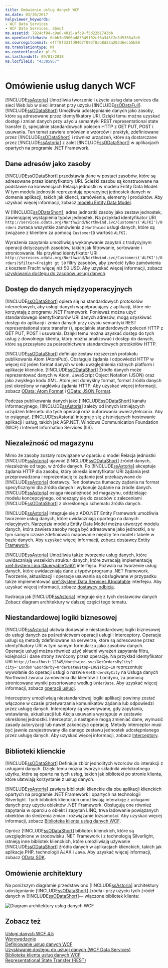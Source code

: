 ```yaml
---
title: Omówienie usług danych WCF
ms.date: 03/30/2017
helpviewer_keywords:
- WCF Data Services
- WCF Data Services, about
ms.assetid: 7924cf94-c9a6-4015-afc9-f5d22b1743bb
ms.openlocfilehash: 0cbb3b3906ad83349f02cf6a345f2e3d5336a2e6
ms.sourcegitcommit: efff8f331fd9467f093f8ab8d23a203d6ecb5b60
ms.translationtype: MT
ms.contentlocale: pl-PL
ms.lasthandoff: 09/01/2018
ms.locfileid: "43385957"
---
```

# <a name="wcf-data-services-overview"></a>Omówienie usług danych WCF
[!INCLUDE[ssAstoria](../../../../includes/ssastoria-md.md)] Umożliwia tworzenie i użycie usług data services dla sieci Web lub w sieci intranet przy użyciu [!INCLUDE[ssODataFull](../../../../includes/ssodatafull-md.md)]. [!INCLUDE[ssODataShort](../../../../includes/ssodatashort-md.md)] Umożliwia udostępnianie danych jako zasoby, które są adresowane przez identyfikatory URI. Dzięki temu można uzyskać dostęp i zmian danych przy użyciu semantyki REST representational state transfer (), specjalnie standardowych poleceń HTTP z GET PUT, POST i usuwania. Ten temat zawiera omówienie wzorców i praktyk, zdefiniowane przez [!INCLUDE[ssODataShort](../../../../includes/ssodatashort-md.md)] i również urządzeń, które są dostarczane przez [!INCLUDE[ssAstoria](../../../../includes/ssastoria-md.md)] z zalet [!INCLUDE[ssODataShort](../../../../includes/ssodatashort-md.md)] w aplikacjach opartych na programie .NET Framework.  
  
## <a name="address-data-as-resources"></a>Dane adresów jako zasoby  
 [!INCLUDE[ssODataShort](../../../../includes/ssodatashort-md.md)] przedstawia dane w postaci zasobów, które są adresowane przez identyfikatory URI. Ścieżki zasobu są konstruowane na podstawie na konwencjach Relacja jednostki w modelu Entity Data Model. W tym modelu jednostki reprezentują operacyjnej jednostek danych w domenie aplikacji, takich jak klienci, zamówienia, elementy i produktów. Aby uzyskać więcej informacji, zobacz [modelu Entity Data Model](../../../../docs/framework/data/adonet/entity-data-model.md).  
  
 W [!INCLUDE[ssODataShort](../../../../includes/ssodatashort-md.md)], adres jednostki zasoby jako zestaw jednostek, zawierającej wystąpienia typów jednostek. Na przykład identyfikator URI `http://services.odata.org/Northwind/Northwind.svc/Customers('ALFKI')/Orders` zwraca wszystkie zamówienia z `Northwind` usługi danych, które są związane z klientem za pomocą `CustomerID` wartość `ALFKI.`  
  
 Wyrażenia zapytania umożliwiają wykonywanie zapytań z tradycyjnym operacji dotyczących zasobów, takich jak filtrowanie, sortowanie i stronicowanie. Na przykład identyfikator URI `http://services.odata.org/Northwind/Northwind.svc/Customers('ALFKI')/Orders?$filter=Freight gt 50` filtry zasobów, aby zwrócić tylko zamówienia z kosztem Fracht więcej niż 50 USD. Aby uzyskać więcej informacji, zobacz [uzyskiwania dostępu do zasobów usługi danych](../../../../docs/framework/data/wcf/accessing-data-service-resources-wcf-data-services.md).  
  
## <a name="interoperable-data-access"></a>Dostęp do danych międzyoperacyjnych  
 [!INCLUDE[ssODataShort](../../../../includes/ssodatashort-md.md)] opiera się na standardowych protokołów internetowych, aby usługi danych współpracujący z aplikacji, które nie korzystają z programu .NET Framework. Ponieważ można użyć standardowego identyfikatorów URI danych adresów, mogą uzyskiwać dostęp do aplikacji i zmian danych przy użyciu semantyki REST representational state transfer (), specjalnie standardowych poleceń HTTP z GET PUT, POST i usuwania. Dzięki temu można uzyskać dostęp do tych usług z dowolnego klienta, który można analizować i dostęp do danych, które są przesyłane za pośrednictwem standardowych protokołów HTTP.  
  
 [!INCLUDE[ssODataShort](../../../../includes/ssodatashort-md.md)] definiuje zestaw rozszerzeń protokołu publikowania Atom (AtomPub). Obsługuje żądania i odpowiedzi HTTP w więcej niż jeden format danych w celu uwzględnienia różnych platform i aplikacje klienckie. [!INCLUDE[ssODataShort](../../../../includes/ssodatashort-md.md)] Źródło danych może reprezentować danych w Atom, JavaScript Object Notation (JSON) oraz jako zwykłego kodu XML. Atom jest domyślny format, format źródła danych jest określony w nagłówku żądania HTTP. Aby uzyskać więcej informacji, zobacz [OData: Atom Format](https://go.microsoft.com/fwlink/?LinkID=185794) i [OData: JSON Format](https://go.microsoft.com/fwlink/?LinkID=185795).  
  
 Podczas publikowania danych jako [!INCLUDE[ssODataShort](../../../../includes/ssodatashort-md.md)] kanału informacyjnego, [!INCLUDE[ssAstoria](../../../../includes/ssastoria-md.md)] zależy od innych istniejących urządzeń Internetu dla tych operacji oraz buforowania uwierzytelniania. Aby to osiągnąć, [!INCLUDE[ssAstoria](../../../../includes/ssastoria-md.md)] integruje się z istniejących hostowanie aplikacji i usług, takich jak ASP.NET, Windows Communication Foundation (WCF) i Internet Information Services (IIS).  
  
## <a name="storage-independence"></a>Niezależność od magazynu  
 Mimo że zasoby zostały rozwiązane w oparciu o model Relacja jednostki [!INCLUDE[ssAstoria](../../../../includes/ssastoria-md.md)] ujawnić [!INCLUDE[ssODataShort](../../../../includes/ssodatashort-md.md)] źródeł danych, niezależnie od tego, w źródle danych. Po [!INCLUDE[ssAstoria](../../../../includes/ssastoria-md.md)] akceptuje żądania HTTP dla zasobu, który określa identyfikator URI żądania jest przeprowadzona i reprezentację to żądanie jest przekazywane do [!INCLUDE[ssAstoria](../../../../includes/ssastoria-md.md)] dostawcy. Ten dostawca tłumaczy żądania na format specyficznymi dla źródła danych i wykonuje żądanie na źródle danych. [!INCLUDE[ssAstoria](../../../../includes/ssastoria-md.md)] osiąga niezależność od magazynu, oddzielając modelu koncepcyjnego, odnoszący się do zasobów z zaleceniami [!INCLUDE[ssODataShort](../../../../includes/ssodatashort-md.md)] z określonego schematu źródła danych.  
  
 [!INCLUDE[ssAstoria](../../../../includes/ssastoria-md.md)] integruje się z ADO.NET Entity Framework umożliwia tworzenie usług danych, które uwidaczniają opartego na danych relacyjnych. Narzędzia modelu Entity Data Model można utworzyć modelu danych, która zawiera zasoby mogą być adresowane jako jednostki, a w tym samym czasie zdefiniować mapowanie między ten model i tabele w bazie danych. Aby uzyskać więcej informacji, zobacz [dostawcy Entity Framework](../../../../docs/framework/data/wcf/entity-framework-provider-wcf-data-services.md).  
  
 [!INCLUDE[ssAstoria](../../../../includes/ssastoria-md.md)] Umożliwia także tworzenie usług danych, które uwidaczniają wszelkich struktur danych, które zwracają implementację <xref:System.Linq.IQueryable%601> interfejsu. Pozwala na tworzenie usług danych, które uwidaczniają dane z typów programu .NET Framework. Tworzenie, aktualizacji i operacje usuwania są obsługiwane w przypadku także implementować <xref:System.Data.Services.IUpdatable> interfejsu. Aby uzyskać więcej informacji, zobacz [dostawcy odbicia](../../../../docs/framework/data/wcf/reflection-provider-wcf-data-services.md).  
  
 Ilustracja jak [!INCLUDE[ssAstoria](../../../../includes/ssastoria-md.md)] integruje się z tych dostawców danych Zobacz diagram architektury w dalszej części tego tematu.  
  
## <a name="custom-business-logic"></a>Niestandardowej logiki biznesowej  
 [!INCLUDE[ssAstoria](../../../../includes/ssastoria-md.md)] ułatwia dodawanie niestandardowej logiki biznesowej do usługi danych za pośrednictwem operacji usługi i interceptory. Operacje usługi są metody zdefiniowane na serwerze, które są adresowane przez identyfikatory URI w tym samym formularzu jako zasobów danych. Operacje usługi można również użyć składni wyrażeń zapytania filtru, kolejności i dane strony zwrócony przez operację. Na przykład identyfikator URI `http://localhost:12345/Northwind.svc/GetOrdersByCity?city='London'&$orderby=OrderDate&$top=10&$skip=10` reprezentuje wywołanie do operacji usługi o nazwie `GetOrdersByCity` na Usługa danych Northwind zwraca zamówienia dla klientów z Londynu, za pomocą stronicowane wyniki posortowane według `OrderDate`. Aby uzyskać więcej informacji, zobacz [operacji usługi](../../../../docs/framework/data/wcf/service-operations-wcf-data-services.md).  
  
 Interceptory umożliwiają niestandardowej logiki aplikacji powinny zostać włączone w czasie przetwarzania komunikatów żądania lub odpowiedzi przez usługę danych. Interceptory są wywoływane, gdy zapytania, wstawiania, aktualizacji lub Akcja usuwania występuje w zestawie określonej jednostki. Interceptor, a następnie mogą zmieniać dane, wymusić zasady autoryzacji lub nawet zakończyć operację. Metody interceptor musi być jawnie zarejestrowany dla danego zestawu jednostek udostępnianego przez usługę danych. Aby uzyskać więcej informacji, zobacz [Interceptory](../../../../docs/framework/data/wcf/interceptors-wcf-data-services.md).  
  
## <a name="client-libraries"></a>Biblioteki klienckie  
 [!INCLUDE[ssODataShort](../../../../includes/ssodatashort-md.md)] Definiuje zbiór jednolitych wzorców do interakcji z usługami danych. Dzięki temu można tworzyć składniki wielokrotnego użytku, które są oparte na tych usług, takich jak biblioteki po stronie klienta, które ułatwiają korzystanie z usług danych.  
  
 [!INCLUDE[ssAstoria](../../../../includes/ssastoria-md.md)] zawiera biblioteki klienckie dla obu aplikacji klienckich opartych na programie .NET Framework i opartych na technologii Silverlight. Tych bibliotek klienckich umożliwiają interakcję z usługami danych przy użyciu obiektów .NET Framework. Obsługują one również zapytania w oparciu o obiekt i zapytań LINQ, trwa ładowanie powiązanych obiektów do śledzenia zmian i rozwiązanie tożsamości. Aby uzyskać więcej informacji, zobacz [Biblioteka klienta usług danych WCF](../../../../docs/framework/data/wcf/wcf-data-services-client-library.md).  
  
 Oprócz [!INCLUDE[ssODataShort](../../../../includes/ssodatashort-md.md)] bibliotek klienckich, które są uwzględnione w środowisku .NET Framework i z technologią Silverlight, istnieją inne bibliotek klienckich, które umożliwiają używanie [!INCLUDE[ssODataShort](../../../../includes/ssodatashort-md.md)] źródła danych w aplikacjach klienckich, takich jak aplikacje PHP, technologii AJAX i Java. Aby uzyskać więcej informacji, zobacz [OData SDK](https://go.microsoft.com/fwlink/?LinkID=185796).  
  
## <a name="architecture-overview"></a>Omówienie architektury  
 Na poniższym diagramie przedstawiono [!INCLUDE[ssAstoria](../../../../includes/ssastoria-md.md)] architektury udostępnianie [!INCLUDE[ssODataShort](../../../../includes/ssodatashort-md.md)] źródła i przy użyciu tych źródeł danych w [!INCLUDE[ssODataShort](../../../../includes/ssodatashort-md.md)]— włączone bibliotek klienta:  
  
 ![Diagram architektury usług danych WCF](../../../../docs/framework/data/wcf/media/astoriaservicearch.gif "AstoriaServiceArch")  
  
## <a name="see-also"></a>Zobacz też  
 [Usługi danych WCF 4.5](../../../../docs/framework/data/wcf/index.md)  
 [Wprowadzenie](../../../../docs/framework/data/wcf/getting-started-with-wcf-data-services.md)  
 [Definiowanie usług danych WCF](../../../../docs/framework/data/wcf/defining-wcf-data-services.md)  
 [Uzyskiwanie dostępu do usługi danych (WCF Data Services)](https://msdn.microsoft.com/library/1e54a2b9-2ec6-4002-b8f8-c1d8df37c350)  
 [Biblioteka klienta usług danych WCF](../../../../docs/framework/data/wcf/wcf-data-services-client-library.md)  
 [Representational State Transfer (REST)](https://go.microsoft.com/fwlink/?LinkId=113919)
